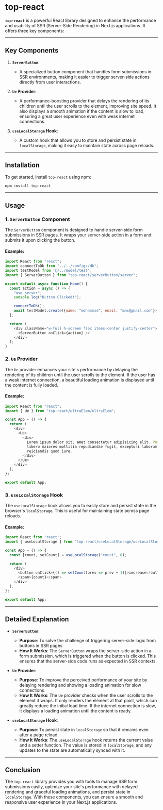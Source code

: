 
# top-react

**`top-react`** is a powerful React library designed to enhance the performance and usability of SSR (Server-Side Rendering) in Next.js applications. It offers three key components:

---

## Key Components

1. **`ServerButton`**: 
   - A specialized button component that handles form submissions in SSR environments, making it easier to trigger server-side actions directly from user interactions.
  
2. **`Ue` Provider**: 
   - A performance-boosting provider that delays the rendering of its children until the user scrolls to the element, improving site speed. It also displays a smooth animation if the content is slow to load, ensuring a great user experience even with weak internet connections.

3. **`useLocalStorage` Hook**: 
   - A custom hook that allows you to store and persist state in `localStorage`, making it easy to maintain state across page reloads.

---

## Installation

To get started, install `top-react` using npm:

```bash
npm install top-react
```

---

## Usage

### 1. `ServerButton` Component

The `ServerButton` component is designed to handle server-side form submissions in SSR pages. It wraps your server-side action in a form and submits it upon clicking the button.

#### Example:

```javascript
import React from "react";
import connectToDb from "../../configs/db";
import testModel from '@/../model/test';
import { ServerButton } from "top-react/serverButton/server";

export default async function Home() {
  const action = async () => {
    "use server";
    console.log("Button Clicked!");

    connectToDb();
    await testModel.create({name: "mohammad", email: "mas@gmail.com"});
  };

  return (
    <div className="w-full h-screen flex items-center justify-center">
      <ServerButton onClick={action} />
    </div>
  );
}
```

### 2. `Ue` Provider

The `Ue` provider enhances your site's performance by delaying the rendering of its children until the user scrolls to the element. If the user has a weak internet connection, a beautiful loading animation is displayed until the content is fully loaded.

#### Example:

```javascript
import React from "react";
import { Ue } from "top-react/ultraElem/ultraElem";

const App = () => {
  return (
    <div>
      <Ue>
        <div>
          Lorem ipsum dolor sit, amet consectetur adipisicing elit. Porro ipsam
          libero maiores mollitia repudiandae fugit, excepturi laborum
          reiciendis quod iure.
        </div>
      </Ue>
    </div>
  );
};

export default App;
```

### 3. `useLocalStorage` Hook

The `useLocalStorage` hook allows you to easily store and persist state in the browser's `localStorage`. This is useful for maintaining state across page reloads.

#### Example:

```javascript
import React from 'react';
import { useLocalStorage } from "top-react/useLocalStorage/useLocalStorage";

const App = () => {
  const [count, setCount] = useLocalStorage("count", 0);

  return (
    <div>
      <button onClick={() => setCount(prev => prev + 1)}>increase</button>
      <span>{count}</span>
    </div>
  );
};

export default App;
```

---

## Detailed Explanation

- **`ServerButton`**: 
  - **Purpose**: To solve the challenge of triggering server-side logic from buttons in SSR pages.
  - **How It Works**: The `ServerButton` wraps the server-side action in a form submission, which is triggered when the button is clicked. This ensures that the server-side code runs as expected in SSR contexts.

- **`Ue` Provider**: 
  - **Purpose**: To improve the perceived performance of your site by delaying rendering and showing a loading animation for slow connections.
  - **How It Works**: The `Ue` provider checks when the user scrolls to the element it wraps. It only renders the element at that point, which can greatly reduce the initial load time. If the internet connection is slow, it displays a loading animation until the content is ready.

- **`useLocalStorage` Hook**: 
  - **Purpose**: To persist state in `localStorage` so that it remains even after a page reload.
  - **How It Works**: The `useLocalStorage` hook returns the current value and a setter function. The value is stored in `localStorage`, and any updates to the state are automatically synced with it.

---

## Conclusion

The `top-react` library provides you with tools to manage SSR form submissions easily, optimize your site's performance with delayed rendering and graceful loading animations, and persist state in `localStorage`. With these components, you can ensure a smooth and responsive user experience in your Next.js applications.

